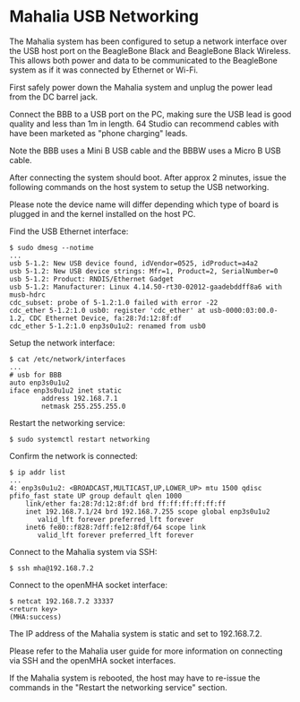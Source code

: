 # Mahalia USB Networking

The Mahalia system has been configured to setup a network interface over the 
USB host port on the BeagleBone Black and BeagleBone Black Wireless. This 
allows both power and data to be communicated to the BeagleBone system as if it 
was connected by Ethernet or Wi-Fi.

First safely power down the Mahalia system and unplug the power lead from the 
DC barrel jack.

Connect the BBB to a USB port on the PC, making sure the USB lead is good 
quality and less than 1m in length. 64 Studio can recommend cables with have 
been marketed as "phone charging" leads.

Note the BBB uses a Mini B USB cable and the BBBW uses a Micro B USB cable.

After connecting the system should boot. After approx 2 minutes, issue the 
following commands on the host system to setup the USB networking.

Please note the device name will differ depending which type of board is 
plugged in and the kernel installed on the host PC.

Find the USB Ethernet interface:
```
$ sudo dmesg --notime
...
usb 5-1.2: New USB device found, idVendor=0525, idProduct=a4a2
usb 5-1.2: New USB device strings: Mfr=1, Product=2, SerialNumber=0
usb 5-1.2: Product: RNDIS/Ethernet Gadget
usb 5-1.2: Manufacturer: Linux 4.14.50-rt30-02012-gaadebddff8a6 with musb-hdrc
cdc_subset: probe of 5-1.2:1.0 failed with error -22
cdc_ether 5-1.2:1.0 usb0: register 'cdc_ether' at usb-0000:03:00.0-1.2, CDC Ethernet Device, fa:28:7d:12:8f:df
cdc_ether 5-1.2:1.0 enp3s0u1u2: renamed from usb0
```


Setup the network interface:
```
$ cat /etc/network/interfaces
...
# usb for BBB
auto enp3s0u1u2
iface enp3s0u1u2 inet static
        address 192.168.7.1
        netmask 255.255.255.0
```

Restart the networking service:
```
$ sudo systemctl restart networking
```

Confirm the network is connected:
```
$ ip addr list
...
4: enp3s0u1u2: <BROADCAST,MULTICAST,UP,LOWER_UP> mtu 1500 qdisc pfifo_fast state UP group default qlen 1000
    link/ether fa:28:7d:12:8f:df brd ff:ff:ff:ff:ff:ff
    inet 192.168.7.1/24 brd 192.168.7.255 scope global enp3s0u1u2
       valid_lft forever preferred_lft forever
    inet6 fe80::f828:7dff:fe12:8fdf/64 scope link 
       valid_lft forever preferred_lft forever
```

Connect to the Mahalia system via SSH:
```
$ ssh mha@192.168.7.2
```

Connect to the openMHA socket interface:
```
$ netcat 192.168.7.2 33337
<return key>
(MHA:success)
```

The IP address of the Mahalia system is static and set to 192.168.7.2.

Please refer to the Mahalia user guide for more information on connecting via 
SSH and the openMHA socket interfaces.

If the Mahalia system is rebooted, the host may have to re-issue the commands 
in the "Restart the networking service" section.
